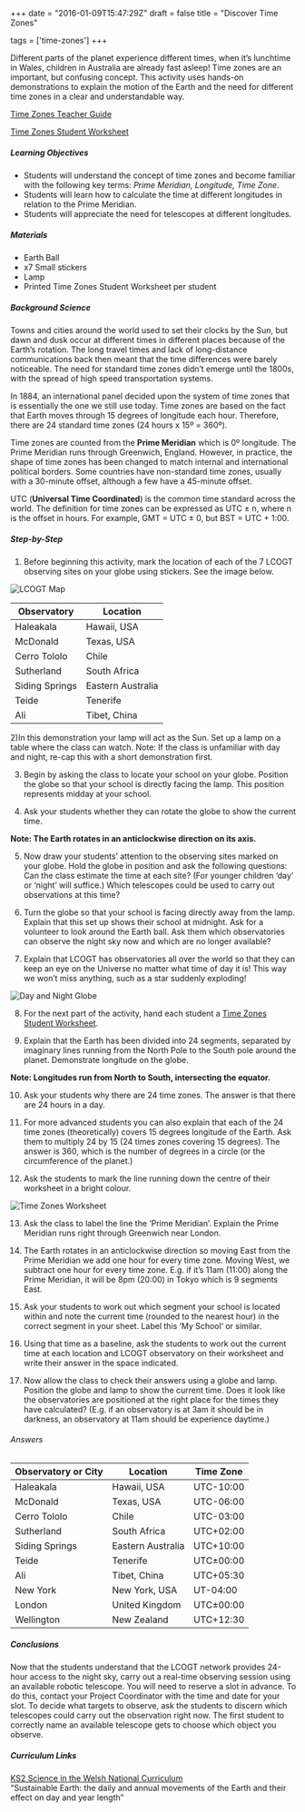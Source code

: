 +++
date = "2016-01-09T15:47:29Z"
draft = false
title = "Discover Time Zones"

tags = ['time-zones']
+++

Different parts of the planet experience different times, when it’s lunchtime in Wales, children in Australia are already fast asleep! Time zones are an important, but confusing concept. This activity uses hands-on demonstrations to explain the motion of the Earth and the need for different time zones in a clear and understandable way.

[Time Zones Teacher Guide](https://drive.google.com/file/d/0B42a91Be7891bEZyUWxYc1hwQzQ/view?usp=sharing)

[Time Zones Student Worksheet](https://drive.google.com/file/d/0B42a91Be7891T0o2WVlWZWlpc2s/view?usp=sharing)

##### Learning Objectives

- Students will understand the concept of time zones and become familiar with the following key terms: *Prime Meridian, Longitude, Time Zone*.
- Students will learn how to calculate the time at different longitudes in relation to the Prime Meridian.
- Students will appreciate the need for telescopes at different longitudes.

##### Materials

- Earth Ball
- x7 Small stickers
- Lamp
- Printed Time Zones Student Worksheet per student

##### Background Science

Towns and cities around the world used to set their clocks by the Sun, but dawn and dusk occur at different times in different places because of the Earth’s rotation. The long travel times and lack of long-distance communications back then meant that the time differences were barely noticeable. The need for standard time zones didn’t emerge until the 1800s, with the spread of high speed transportation systems. 

In 1884, an international panel decided upon the system of time zones that is essentially the one we still use today. Time zones are based on the fact that Earth moves through 15 degrees of longitude each hour. Therefore, there are 24 standard time zones (24 hours x 15º = 360º). 

Time zones are counted from the **Prime Meridian** which is 0º longitude. The Prime Meridian runs through Greenwich, England. However, in practice, the shape of time zones has been changed to match internal and international political borders. Some countries have non-standard time zones, usually with a 30-minute offset, although a few have a 45-minute offset.
 
UTC (**Universal Time Coordinated**) is the common time standard across the world. The definition for time zones can be expressed as UTC ± n, where n is the offset in hours. For example, GMT = UTC ± 0, but BST = UTC + 1:00. 

##### Step-by-Step

1) Before beginning this activity, mark the location of each of the 7 LCOGT observing sites on your globe using stickers. See the image below. 

![LCOGT Map](/images/lcogt_observatory_map.png)

Observatory | Location
--- | ---
Haleakala | Hawaii, USA
McDonald | Texas, USA
Cerro Tololo | Chile
Sutherland | South Africa
Siding Springs | Eastern Australia
Teide | Tenerife
Ali | Tibet, China

2)In this demonstration your lamp will act as the Sun. Set up a lamp on a table where the class can watch. Note: If the class is unfamiliar with day and night, re-cap this with a short demonstration first. 

3) Begin by asking the class to locate your school on your globe. Position the globe so that your school is directly facing the lamp. This position represents midday at your school. 

4) Ask your students whether they can rotate the globe to show the current time. 

**Note: The Earth rotates in an anticlockwise direction on its axis.**

5) Now draw your students’ attention to the observing sites marked on your globe. Hold the globe in position and ask the following questions:
Can the class estimate the time at each site? (For younger children ‘day’ or ‘night’ will suffice.)
Which telescopes could be used to carry out observations at this time?

6) Turn the globe so that your school is facing directly away from the lamp. Explain that this set up shows their school at midnight. Ask for a volunteer to look around the Earth ball. Ask them which observatories can observe the night sky now and which are no longer available?

7) Explain that LCOGT has observatories all over the world so that they can keep an eye on the Universe no matter what time of day it is! This way we won’t miss anything, such as a star suddenly exploding!

![Day and Night Globe](/images/day-night-globe.png)

8) For the next part of the activity, hand each student a [Time Zones Student Worksheet](https://drive.google.com/file/d/0B42a91Be7891T0o2WVlWZWlpc2s/view?usp=sharing).

9) Explain that the Earth has been divided into 24 segments, separated by imaginary lines running from the North Pole to the South pole around the planet. Demonstrate longitude on the globe.

**Note: Longitudes run from North to South, intersecting the equator.**

10) Ask your students why there are 24 time zones. The answer is that there are 24 hours in a day.

11) For more advanced students you can also explain that each of the 24 time zones (theoretically) covers 15 degrees longitude of the Earth. Ask them to multiply 24 by 15 (24 times zones covering 15 degrees). The answer is 360, which is the number of degrees in a circle (or the circumference of the planet.)

12) Ask the students to mark the line running down the centre of their worksheet in a bright colour. 

![Time Zones Worksheet](/images/Appendix12_TimeZones.jpg)

13) Ask the class to label the line the ‘Prime Meridian’. Explain the Prime Meridian runs right through Greenwich near London.

14) The Earth rotates in an anticlockwise direction so moving East from the Prime Meridian we add one hour for every time zone. Moving West, we subtract one hour for every time zone. E.g. if it’s 11am (11:00) along the Prime Meridian, it will be 8pm (20:00) in Tokyo which is 9 segments East. 

15) Ask your students to work out which segment your school is located within and note the current time (rounded to the nearest hour) in the correct segment in your sheet. Label this ‘My School’ or similar.

16) Using that time as a baseline, ask the students to work out the current time at each location and LCOGT observatory on their worksheet and write their answer in the space indicated.

17) Now allow the class to check their answers using a globe and lamp. Position the globe and lamp to show the current time. Does it look like the observatories are positioned at the right place for the times they have calculated? (E.g. if an observatory is at 3am it should be in darkness, an observatory at 11am should be experience daytime.)

###### Answers

Observatory or City | Location | Time Zone
--- | --- | ---
Haleakala | Hawaii, USA | UTC-10:00 
McDonald | Texas, USA | UTC-06:00
Cerro Tololo | Chile | UTC-03:00
Sutherland | South Africa | UTC+02:00
Siding Springs | Eastern Australia | UTC+10:00
Teide | Tenerife | UTC±00:00
Ali | Tibet, China | UTC+05:30
New York | New York, USA | UT-04:00
London | United Kingdom | UTC±00:00
Wellington | New Zealand | UTC+12:30

##### Conclusions

Now that the students understand that the LCOGT network provides 24-hour access to the night sky, carry out a real-time observing session using an available robotic telescope. You will need to reserve a slot in advance. To do this, contact your Project Coordinator with the time and date for your slot. To decide what targets to observe, ask the students to discern which telescopes could carry out the observation right now. The first student to correctly name an available telescope gets to choose which object you observe. 

##### Curriculum Links

[KS2 Science in the Welsh National Curriculum](http://learning.wales.gov.uk/docs/learningwales/publications/140624-science-in-the-national-curriculum-en.pdf) <br>“Sustainable Earth: the daily and annual movements of the Earth and their effect on day and year length”</br>
